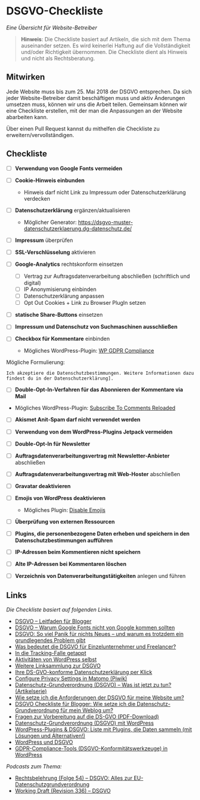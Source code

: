 # DSGVO-Checkliste

*Eine Übersicht für Website-Betreiber*

> **Hinweis**: Die Checkliste basiert auf Artikeln, die sich mit dem Thema auseinander setzen. Es wird keinerlei Haftung auf die Vollständigkeit und/oder Richtigkeit übernommen. Die Checkliste dient als Hinweis und nicht als Rechtsberatung.

## Mitwirken

Jede Website muss bis zum 25. Mai 2018 der DSGVO entsprechen. Da sich jeder Website-Betreiber damit beschäftigen muss und aktiv Änderungen umsetzen muss, können wir uns die Arbeit teilen. Gemeinsam können wir eine Checkliste erstellen, mit der man die Anpassungen an der Website abarbeiten kann.

Über einen Pull Request kannst du mithelfen die Checkliste zu erweitern/vervollständigen.

## Checkliste

- [ ] **Verwendung von Google Fonts vermeiden**
- [ ] **Cookie-Hinweis einbunden**
	- Hinweis darf nicht Link zu Impressum oder Datenschutzerklärung verdecken
- [ ] **Datenschutzerklärung** ergänzen/aktualisieren
	- Möglicher Generator: https://dsgvo-muster-datenschutzerklaerung.dg-datenschutz.de/
- [ ] **Impressum** überprüfen
- [ ] **SSL-Verschlüsselung** aktivieren
- [ ] **Google-Analytics** rechtskonform einsetzen
	- [ ] Vertrag zur Auftragsdatenverarbeitung abschließen (schriftlich und digital)
	- [ ] IP Anonymisierung einbinden
	- [ ] Datenschutzerklärung anpassen
	- [ ] Opt Out Cookies + Link zu Browser PlugIn setzen
- [ ] **statische Share-Buttons** einsetzen
- [ ] **Impressum und Datenschutz von Suchmaschinen ausschließen**

- [ ] **Checkbox für Kommentare** einbinden
	- Mögliches WordPress-Plugin: [WP GDPR Compliance](https://wordpress.org/plugins/wp-gdpr-compliance/)

Mögliche Formulierung:
```plain
Ich akzeptiere die Datenschutzbestimmungen. Weitere Informationen dazu findest du in der Datenschutzerklärung].
```

- [ ] **Double-Opt-In-Verfahren für das Abonnieren der Kommentare via Mail**
- Mögliches WordPress-Plugin: [Subscribe To Comments Reloaded](https://de.wordpress.org/plugins/subscribe-to-comments-reloaded/)

- [ ] **Akismet Anit-Spam darf nicht verwendet werden**

- [ ] **Verwendung von dem WordPress-Plugins Jetpack vermeiden**

- [ ] **Double-Opt-In für Newsletter**

- [ ] **Auftragsdatenverarbeitungsvertrag mit Newsletter-Anbieter** abschließen

- [ ] **Auftragsdatenverarbeitungsvertrag mit Web-Hoster** abschließen

- [ ] **Gravatar deaktivieren**

- [ ] **Emojis von WordPress deaktivieren**
	- Mögliches Plugin: [Disable Emojis](https://de.wordpress.org/plugins/disable-emojis/)

- [ ] **Überprüfung von externen Ressourcen**

- [ ] **Plugins, die personenbezogene Daten erheben und speichern in den Datenschutzbestimmungen aufführen**

- [ ] **IP-Adressen beim Kommentieren nicht speichern**

- [ ] **Alte IP-Adressen bei Kommentaren löschen**

- [ ] **Verzeichnis von Datenverarbeitungstätigkeiten** anlegen und führen

## Links
*Die Checkliste basiert auf folgenden Links.*

- [DSGVO – Leitfaden für Blogger](https://lesefreude.at/dsgvo-leifaden-fuer-blogger/)
- [DSGVO – Warum Google Fonts nicht von Google kommen sollten](https://www.7media.de/wp-coaching/dsgvo-neue-datenschutz-anforderungen/)
- [DSGVO: So viel Panik für nichts Neues – und warum es trotzdem ein grundlegendes Problem gibt](https://binary-butterfly.de/artikel/dsgvo-so-viel-panik-fuer-nichts-neues-und-warum-es-trotzdem-ein-grundlegendes-problem-gibt/)
- [Was bedeutet die DSGVO für Einzelunternehmer und Freelancer?]( https://www.content-iq.com/2018/03/22/dsgvo-fuer-einzelunternehmer-und-freelancer/)
- [In die Tracking-Falle getappt](https://xwolf.de/2017/12/10/in-die-tracking-falle-getappt/)
- [Aktivitäten von WordPress selbst](https://make.wordpress.org/core/tag/gdpr-compliance/)
- [Weitere Linksammlung zur DSGVO](https://blog.assbach.de/2018/03/dsgvo/)
- [Ihre DS-GVO-konforme Datenschutzerklärung per Klick](https://dsgvo-muster-datenschutzerklaerung.dg-datenschutz.de/)
- [Configure Privacy Settings in Matomo (Piwik)](https://matomo.org/docs/privacy/)
- [Datenschutz-Grundverordnung (DSGVO) – Was ist jetzt zu tun? (Artikelserie)](https://wp-bistro.de/datenschutz-grundverordnung-dsgvo-was-ist-jetzt-zu-tun/)
- [Wie setze ich die Anforderungen der DSGVO für meine Website um?](https://www.socialmedia-betreuung.de/dsgvo/)
- [DSGVO Checkliste für Blogger: Wie setze ich die Datenschutz-Grundverordnung für mein Weblog um?](https://datenschmutz.net/dsgvo-checkliste-fuer-blogs/)
- [Fragen zur Vorbereitung auf die DS-GVO (PDF-Download)](https://www.lfd.niedersachsen.de/download/124239)
- [Datenschutz-Grundverordnung (DSGVO) mit WordPress](https://elbnetz.com/dsgvo-mit-wordpress/)
- [WordPress-Plugins & DSGVO: Liste mit Plugins, die Daten sammeln (mit Lösungen und Alternativen!)](https://www.blogmojo.de/wordpress-plugins-dsgvo/)
- [WordPress und DSGVO](https://docs.google.com/document/d/1Y5Nr8i9Rg0P8PM-EiajVgJ8an0c8JVgNTNPXuIozeWQ/)
- [GDPR-Compliance-Tools (DSGVO-Konformitätswerkzeuge) in WordPress](https://de.wordpress.org/2018/04/gdpr-compliance-tools-dsgvo-konformitaetswerkzeuge-in-wordpress/)


*Podcasts zum Thema:*

- [Rechtsbelehrung (Folge 54) – DSGVO: Alles zur EU-Datenschutzgrundverordnung](https://rechtsbelehrung.com/dsgvo-alles-zur-eu-datenschutzgrundverordnung-rechtsbelehrung-folge-54-jura-podcast/)
- [Working Draft (Revision 336) – DSGVO](http://workingdraft.de/336/)

